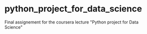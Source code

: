 # python_project_for_data_science
Final assignement for the coursera lecture "Python project for Data Science"
